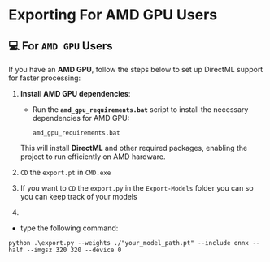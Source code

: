 # Exporting For AMD GPU Users


## 💻 For `AMD GPU` Users

If you have an **AMD GPU**, follow the steps below to set up DirectML support for faster processing:

1. **Install AMD GPU dependencies**:
   - Run the **`amd_gpu_requirements.bat`** script to install the necessary dependencies for AMD GPU:
     ```
     amd_gpu_requirements.bat
     ```

   This will install **DirectML** and other required packages, enabling the project to run efficiently on AMD hardware.

   
2. `CD` the `export.pt` in `CMD.exe`
3. If you want to `CD` the `export.py` in the `Export-Models` folder you can so you can keep track of your models
4. 
- type the following command:
```
python .\export.py --weights ./"your_model_path.pt" --include onnx --half --imgsz 320 320 --device 0
```
























